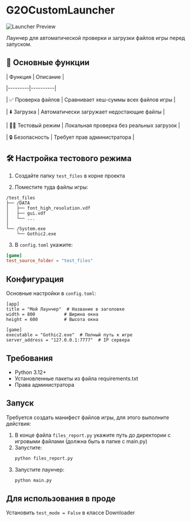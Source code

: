 # G2OCustomLauncher

  

![Launcher Preview](static/preview.png) <!-- Добавьте скриншот в папку static -->

  

Лаунчер для автоматической проверки и загрузки файлов игры перед запуском.

  

## 🔧 Основные функции

  

| Функция | Описание |

|---------|----------|

| ✅ Проверка файлов | Сравнивает хеш-суммы всех файлов игры |

| ⬇️ Загрузка | Автоматически загружает недостающие файлы |

| 🧑‍💻 Тестовый режим | Локальная проверка без реальных загрузок |

| 🔒 Безопасность | Требует прав администратора |

  

## 🛠 Настройка тестового режима

  

1. Создайте папку `test_files` в корне проекта

2. Поместите туда файлы игры:
```
/test_files
├── /DATA
│ 	├── font_high_resolution.vdf
│ 	├── gui.vdf
│ 	└── ...
│
└── /System.exe
    └── Gothic2.exe
```
3. В `config.toml` укажите:
```toml
[game]
test_source_folder = "test_files"
```

## Конфигурация

Основные настройки в `config.toml`:
```
[app]
title = "Мой Лаунчер"  # Название в заголовке
width = 800           # Ширина окна
height = 600          # Высота окна

[game]
executable = "Gothic2.exe"  # Полный путь к игре
server_address = "127.0.0.1:7777"  # IP сервера
```
## Требования

-   Python 3.12+
-   Установленные пакеты из файла requirements.txt
-   Права администратора

## Запуск
Требуется создать манифест файлов игры, для этого выполните действия:
1. В конце файла `files_report.py` укажите путь до директории с игровыми файлами (должна быть в папке с main.py)
2.  Запустите:
	```bash
	python files_report.py
	```
3. Запустите лаунчер:
	```bash
	python main.py
	```
## Для использования в проде
Установить `test_mode = False` в классе Downloader
